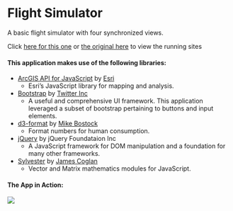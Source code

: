 # Flight Simulator

A basic flight simulator with four synchronized views.

Click [here for this one](https://willodude.github.io/willodude/) or [the original here](http://maps.esri.com/rc/simulator/index.html) to view the running sites

#### This application makes use of the following libraries:

* [ArcGIS API for JavaScript](https://developers.arcgis.com/javascript/) by [Esri](http://www.esri.com/)
  - Esri’s JavaScript library for mapping and analysis.
* [Bootstrap](http://getbootstrap.com/) by [Twitter Inc](https://twitter.com/)
  - A useful and comprehensive UI framework. This application leveraged a subset of bootstrap pertaining to buttons and input elements.
* [d3-format](https://github.com/d3/d3-format) by [Mike Bostock](https://github.com/mbostock)
  - Format numbers for human consumption.
* [jQuery](http://jquery.com/) by jQuery Foundataion Inc
  - A JavaScript framework for DOM manipulation and a foundation for many other frameworks.
* [Sylvester](http://sylvester.jcoglan.com/) by [James Coglan](http://jcoglan.com/)
  - Vector and Matrix mathematics modules for JavaScript.

#### The App in Action:
![](./simulator.gif)

